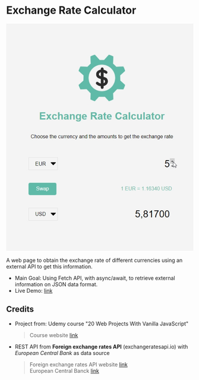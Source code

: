 # Exchange Rate Calculator

![screenshot of the ...](./data/screenshot_01.jpg)

A web page to obtain the exchange rate of different currencies using an external API to get this information.

- Main Goal: Using Fetch API, with async/await, to retrieve external information on JSON data format.
- Live Demo: [link](https://orses.github.io/vanilla_javascript/exchange_rate_calculator/src/)

## Credits

- Project from: Udemy course "20 Web Projects With Vanilla JavaScript"

  > Course website [link](https://www.udemy.com/course/web-projects-with-vanilla-javascript)

- REST API from **Foreign exchange rates API** (exchangeratesapi.io) with _European Central Bank_ as data source
  > Foreign exchange rates API website [link](https://www.exchangerate-api.com)  
  > European Central Banck [link](https://www.ecb.europa.eu/stats/policy_and_exchange_rates/euro_reference_exchange_rates/html/index.en.html)
